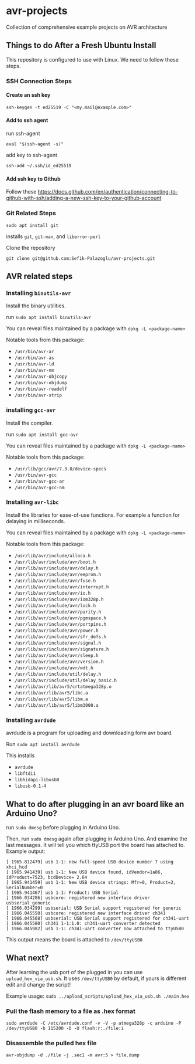 # avr-projects
Collection of comprehensive example projects on AVR architecture

## Things to do After a Fresh Ubuntu Install
This repository is configured to use with Linux. We need to follow these steps.
### SSH Connection Steps
#### Create an ssh key
`ssh-keygen -t ed25519 -C "<my.mail@example.com>"`
#### Add to ssh agent
run ssh-agent

`eval "$(ssh-agent -s)"`

add key to ssh-agent

`ssh-add ~/.ssh/id_ed25519`

#### Add ssh key to Github
Follow these https://docs.github.com/en/authentication/connecting-to-github-with-ssh/adding-a-new-ssh-key-to-your-github-account

### Git Related Steps
`sudo apt install git`

installs `git`, `git-man`, and `liberror-perl`

Clone the repository

`git clone git@github.com:Sefik-Palazoglu/avr-projects.git`

## AVR related steps
### Installing `binutils-avr`
Install the binary utilities.

run `sudo apt install binutils-avr`

You can reveal files maintained by a package with `dpkg -L <package-name>`

Notable tools from this package:
- `/usr/bin/avr-ar`
- `/usr/bin/avr-as`
- `/usr/bin/avr-ld`
- `/usr/bin/avr-nm`
- `/usr/bin/avr-objcopy`
- `/usr/bin/avr-objdump`
- `/usr/bin/avr-readelf`
- `/usr/bin/avr-strip`

### installing `gcc-avr`
Install the compiler.

run `sudo apt install gcc-avr`

You can reveal files maintained by a package with `dpkg -L <package-name>`

Notable tools from this package:
- `/usr/lib/gcc/avr/7.3.0/device-specs`
- `/usr/bin/avr-gcc`
- `/usr/bin/avr-gcc-ar`
- `/usr/bin/avr-gcc-nm`

### Installing `avr-libc`
Install the libraries for ease-of-use functions. For example a function for delaying in milliseconds.

You can reveal files maintained by a package with `dpkg -L <package-name>`

Notable tools from this package:
- `/usr/lib/avr/include/alloca.h`
- `/usr/lib/avr/include/avr/boot.h`
- `/usr/lib/avr/include/avr/delay.h`
- `/usr/lib/avr/include/avr/eeprom.h`
- `/usr/lib/avr/include/avr/fuse.h`
- `/usr/lib/avr/include/avr/interrupt.h`
- `/usr/lib/avr/include/avr/io.h`
- `/usr/lib/avr/include/avr/iom328p.h`
- `/usr/lib/avr/include/avr/lock.h`
- `/usr/lib/avr/include/avr/parity.h`
- `/usr/lib/avr/include/avr/pgmspace.h`
- `/usr/lib/avr/include/avr/portpins.h`
- `/usr/lib/avr/include/avr/power.h`
- `/usr/lib/avr/include/avr/sfr_defs.h`
- `/usr/lib/avr/include/avr/signal.h`
- `/usr/lib/avr/include/avr/signature.h`
- `/usr/lib/avr/include/avr/sleep.h`
- `/usr/lib/avr/include/avr/version.h`
- `/usr/lib/avr/include/avr/wdt.h`
- `/usr/lib/avr/include/util/delay.h`
- `/usr/lib/avr/include/util/delay_basic.h`
- `/usr/lib/avr/lib/avr5/crtatmega328p.o`
- `/usr/lib/avr/lib/avr5/libc.a`
- `/usr/lib/avr/lib/avr5/libm.a`
- `/usr/lib/avr/lib/avr5/libm3000.a`

### Installing `avrdude`
avrdude is a program for uploading and downloading form avr board.

Run
`sudo apt install avrdude`

This installs
- `avrdude`
- `libftdi1`
- `libhidapi-libusb0`
- `libusb-0.1-4`

## What to do after plugging in an avr board like an Arduino Uno?
run `sudo dmesg` before plugging in Arduino Uno.

Then, run `sudo dmesg` again after plugging in Arduino Uno. And examine the last messages. It will tell you which ttyUSB port the board has attached to. Example output:

```
[ 1965.812479] usb 1-1: new full-speed USB device number 7 using xhci_hcd
[ 1965.941439] usb 1-1: New USB device found, idVendor=1a86, idProduct=7523, bcdDevice= 2.64
[ 1965.941459] usb 1-1: New USB device strings: Mfr=0, Product=2, SerialNumber=0
[ 1965.941467] usb 1-1: Product: USB Serial
[ 1966.034286] usbcore: registered new interface driver usbserial_generic
[ 1966.034299] usbserial: USB Serial support registered for generic
[ 1966.045550] usbcore: registered new interface driver ch341
[ 1966.045568] usbserial: USB Serial support registered for ch341-uart
[ 1966.045580] ch341 1-1:1.0: ch341-uart converter detected
[ 1966.045982] usb 1-1: ch341-uart converter now attached to ttyUSB0
```
This output means the board is attached to `/dev/ttyUSB0`

## What next?
After learning the usb port of the plugged in you can use `upload_hex_via_usb.sh`. It uses `/dev/ttyUSB0` by default, if yours is different edit and change the script!

Example usage: `sudo ../upload_scripts/upload_hex_via_usb.sh ./main.hex` 

### Pull the flash memory to a file as .hex format
`sudo avrdude -C /etc/avrdude.conf -v -V -p atmega328p -c arduino -P /dev/ttyUSB0 -b 115200 -D -U flash:r:./file:i`

### Disassemble the pulled hex file
`avr-objdump -d ./file -j .sec1 -m avr:5 > file.dump`

